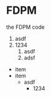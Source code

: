 
# FDPM


the FDPM code

1. asdf
1. 1234
   1. asdf
   1. adsf
   

* item
* item
  * asdf
    * 1234


